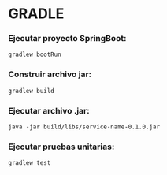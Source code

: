 # GRADLE

### Ejecutar proyecto SpringBoot: 
```shell script
gradlew bootRun
```

### Construir archivo jar: 
```shell script
gradlew build 
```

### Ejecutar archivo .jar: 
```shell script
java -jar build/libs/service-name-0.1.0.jar
```

### Ejecutar pruebas unitarias: 
```shell script
gradlew test
```




